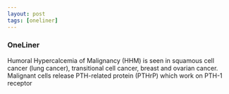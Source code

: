 ```yaml
---
layout: post
tags: [oneliner]
---
```



### OneLiner

Humoral Hypercalcemia of Malignancy (HHM) is seen in squamous cell cancer (lung cancer), transitional cell cancer, breast and ovarian cancer. Malignant cells release PTH-related protein (PTHrP) which work on PTH-1 receptor
